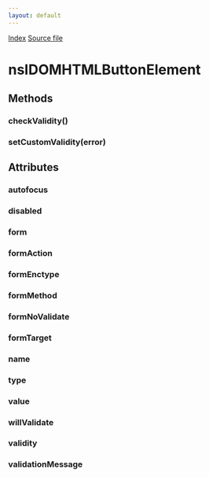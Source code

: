 ```yaml
---
layout: default
---
```

<div id='links'><a href="../index.html">Index</a>
<a href="http://dxr.mozilla.org/mozilla-central/source/dom/interfaces/html/nsIDOMHTMLButtonElement.idl">Source file</a>
</div>

# nsIDOMHTMLButtonElement #

## Methods ##

### checkValidity() ###

### setCustomValidity(error) ###

## Attributes ##

### autofocus ###

### disabled ###

### form ###

### formAction ###

### formEnctype ###

### formMethod ###

### formNoValidate ###

### formTarget ###

### name ###

### type ###

### value ###

### willValidate ###

### validity ###

### validationMessage ###
